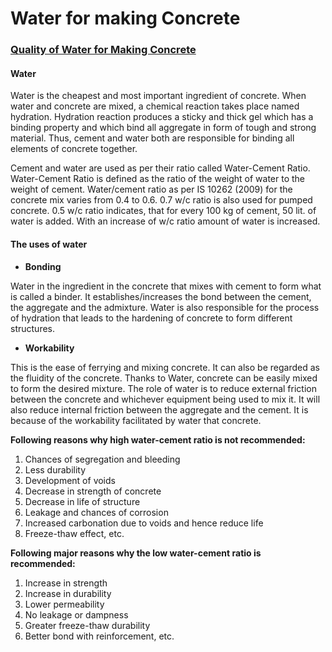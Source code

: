 # Water for making Concrete

### [Quality of Water for Making Concrete](pdf/Water.pdf)

#### Water

Water is the cheapest and most important ingredient of concrete. When water and concrete are mixed, a chemical reaction takes place named hydration. Hydration reaction produces a sticky and thick gel which has a binding property and which bind all aggregate in form of tough and strong material. Thus, cement and water both are responsible for binding all elements of concrete together.

Cement and water are used as per their ratio called Water-Cement Ratio. Water-Cement Ratio is defined as the ratio of the weight of water to the weight of cement. Water/cement ratio as per IS 10262 (2009) for the concrete mix varies from 0.4 to 0.6. 0.7 w/c ratio is also used for pumped concrete. 0.5 w/c ratio indicates, that for every 100 kg of cement, 50 lit. of water is added. With an increase of w/c ratio amount of water is increased.

#### The uses of water  


- **Bonding**

Water in the ingredient in the concrete that mixes with cement to form what is called a binder. It establishes/increases the bond between the cement, the aggregate and the admixture. Water is also responsible for the process of hydration that leads to the hardening of concrete to form different structures.

- **Workability**

This is the ease of ferrying and mixing concrete. It can also be regarded as the fluidity of the concrete. Thanks to Water, concrete can be easily mixed to form the desired mixture. The role of water is to reduce external friction between the concrete and whichever equipment being used to mix it. It will also reduce internal friction between the aggregate and the cement. It is because of the workability facilitated by water that concrete.

**Following reasons why high water-cement ratio is not recommended:**  

1.	Chances of segregation and bleeding
2.	Less durability
3.	Development of voids
4.	Decrease in strength of concrete
5.	Decrease in life of structure
6.	Leakage and chances of corrosion
7.	Increased carbonation due to voids and hence reduce life
8.	Freeze-thaw effect, etc.

**Following major reasons why the low water-cement ratio is recommended:**

1.	Increase in strength
2.	Increase in durability
3.	Lower permeability
4.	No leakage or dampness
5.	Greater freeze-thaw durability
6.	Better bond with reinforcement, etc.
